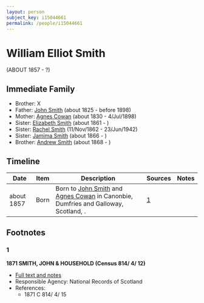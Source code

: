 ```yaml
---
layout: person
subject_key: i15044661
permalink: /people/i15044661
---
```


# William Elliot Smith
(ABOUT 1857 - ?)

## Immediate Family

* Brother: X
* Father: [John Smith](./@3582868@-john-smith-b1825-d1898.md) (about 1825 - before 1898)
* Mother: [Agnes Cowan](./@38031148@-agnes-cowan-b1830-d1898-7-4.md) (about 1830 - 4/Jul/1898)
* Sister: [Elizabeth Smith](./@96054144@-elizabeth-smith-b1861-d.md) (about 1861 - )
* Sister: [Rachel Smith](./@58377523@-rachel-smith-b1862-11-11-d1942-6-23.md) (11/Nov/1862 - 23/Jun/1942)
* Sister: [Jamima Smith](./@93122532@-jamima-smith-b1866-d.md) (about 1866 - )
* Brother: [Andrew Smith](./@79740305@-andrew-smith-b1868-d.md) (about 1868 - )

## Timeline

Date | Item | Description | Sources | Notes
---|---|---|---|---
about 1857 | Born | Born to [John Smith](./@3582868@-john-smith-b1825-d1898.md) and [Agnes Cowan](./@38031148@-agnes-cowan-b1830-d1898-7-4.md) in Canonbie, Dumfries and Galloway, Scotland, . | [1](#1) | 

## Footnotes

### 1

**1871 SMITH, JOHN & HOUSEHOLD (Census 814/ 4/ 12)**

* [Full text and notes](../sources/@12031922@-1871-smith,-john-&-household-census-814-4-12-.md)
* Responsible Agency: National Records of Scotland
* References: 
  * 1871 C 814/ 4/ 15

